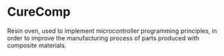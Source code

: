 # CureComp
Resin oven, used to implement microcontroller programming principles, in order to improve the manufacturing process of parts produced with composite materials.
